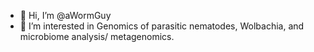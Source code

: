 - 👋 Hi, I’m @aWormGuy
- 👀 I’m interested in Genomics of parasitic nematodes, Wolbachia, and microbiome analysis/ metagenomics.
<!---
- 🌱 I’m currently learning ...
- 💞️ I’m looking to collaborate on ...
- 📫 How to reach me ...
--->
<!---
aWormGuy/aWormGuy is a ✨ special ✨ repository because its `README.md` (this file) appears on your GitHub profile.
You can click the Preview link to take a look at your changes.
--->

